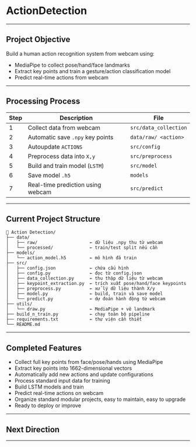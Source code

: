 # ActionDetection
  
---  
## Project Objective
Build a human action recognition system from webcam using:
- MediaPipe to collect pose/hand/face landmarks
- Extract key points and train a gesture/action classification model
- Predict real-time actions from webcam
---
## Processing Process

| Step | Description                       | File                  |
|------|-----------------------------------|-----------------------|
| 1    | Collect data from webcam          | `src/data_collection` |
| 2    | Automatic save `.npy` key points  | `data/raw/ <action>`  |
| 3    | Autoupdate `ACTIONS`              | `src/config`          |
| 4    | Preprocess data into `X,y`        | `src/preprocess`      |
| 5    | Build and train model (`LSTM`)    | `src/model`           |
| 6    | Save model `.h5`                  | `models`              |
| 7    | Real-time prediction using webcam | `src/predict`         |

---
## Current Project Structure
```  
📁 Action Detection/
├── data/  
│   ├── raw/                    ← dữ liệu .npy thu từ webcam  
│   └── processed/              ← train/test split nếu cần  
├── models/  
│   └── action_model.h5         ← mô hình đã train  
├── src/  
│   ├── config.json             ← chứa cấu hình  
│   ├── config.py               ← đọc từ config.json  
│   ├── data_collection.py      ← thu thập dữ liệu từ webcam  
│   ├── keypoint_extraction.py  ← trích xuất pose/hand/face keypoints  
│   ├── preprocess.py           ← xử lý dữ liệu thành X/y  
│   ├── model.py                ← build, train và save model  
│   └── predict.py              ← dự đoán hành động từ webcam  
├── utils/  
│   └── draw.py                 ← MediaPipe + vẽ landmark  
├── build_n_train.py            ← chạy toàn bộ pipeline  
├── requirements.txt            ← thư viện cần thiết  
└── README.md  
```
---
## Completed Features
- Collect full key points from face/pose/hands using MediaPipe
- Extract key points into 1662-dimensional vectors
- Automatically add new actions and update configurations
- Process standard input data for training
- Build LSTM models and train
- Predict real-time actions on webcam
- Organize standard modular projects, easy to maintain, easy to upgrade
- Ready to deploy or improve
---
## Next Direction

---